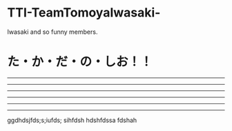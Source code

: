# TTI-TeamTomoyaIwasaki-
Iwasaki and so funny members.


# た・か・だ・の・しお！！

---

---

---

---

---

---

ggdhdsjfds;s;iufds; sihfdsh hdshfdssa  fdshah  
